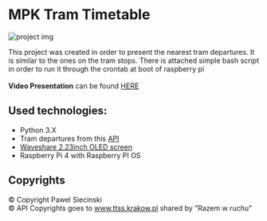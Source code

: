 # MPK Tram Timetable
![project img](https://i.imgur.com/igkY1HG.jpeg)

This project was created in order to present the nearest tram departures. It is similar to the ones on the tram stops.
There is attached simple bash script in order to run it through the crontab at boot of raspberry pi <br/> <br/>
**Video Presentation** can be found [HERE](https://www.youtube.com/watch?v=YwPdIU6F4kk)

## Used technologies:
- Python 3.X
- Tram departures from this [API](https://www.tomekzaw.pl/ttss/)
- [Waveshare 2.23inch OLED screen](share.com/wiki/2.23inch_OLED_HAT)
- Raspberry Pi 4 with Raspberry PI OS

## Copyrights
© Copyright Pawel Siecinski <br/>
© API Copyrights goes to www.ttss.krakow.pl
shared by "Razem w ruchu"
